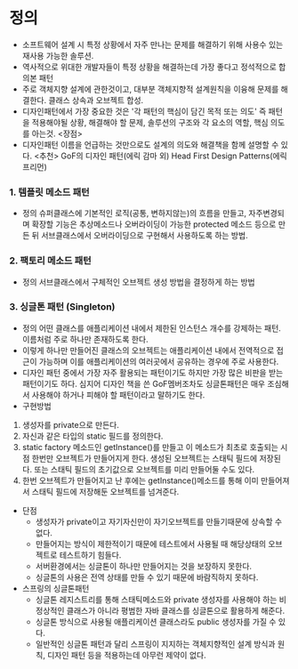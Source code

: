 # 정의
- 소프트웨어 설계 시 특정 상황에서 자주 만나는 문제를 해결하기 위해 사용수 있는 재사용 가능한 솔루션.
- 역사적으로 위대한 개발자들이 특정 상황을 해결하는데 가장 좋다고 정석적으로 합의본 패턴
- 주로 객체지향 설계에 관한것이고, 대부분 객체지향적 설계원칙을 이융해 문제를 해결한다.
클래스 상속과 오브젝트 합성.
- 디자인패턴에서 가장 중요한 것은 '각 패턴의 핵심이 담긴 목적 또는 의도'
즉 패턴을 적용해야될 상황, 해결해야 할 문제, 솔루션의 구조와 각 요소의 역할, 핵심 의도를 아는것.
<장점>
- 디자인패턴 이름을 언급하는 것만으로도 설계의 의도와 해결책을 함께 설명할 수 있다.
<추천>
GoF의 디자인 패턴(에릭 감마 외)
Head First Design Patterns(에릭 프리먼)


### 1. 템플릿 메소드 패턴
- 정의
  슈퍼클래스에 기본적인 로직(공통, 변하지않는)의 흐름을 만들고,
  자주변경되며 확장할 기능은 추상메소드나 오버라이딩이 가능한 protected 메소드 등으로 만든 뒤
  서브클래스에서 오버라이딩으로 구현해서 사용하도록 하는 방법.


### 2. 팩토리 메소드 패턴
- 정의
서브클래스에서 구체적인 오브젝트 생성 방법을 결정하게 하는 방법

### 3. 싱글톤 패턴 (Singleton)
- 정의
어떤 클래스를 애플리케이션 내에서 제한된 인스턴스 개수를 강제하는 패턴.
이름처럼 주로 하나만 존재하도록 한다.
- 이렇게 하나만 만들어진 클래스의 오브젝트는 애플리케이션 내에서 전역적으로 접근이 가능하며 이를 애플리케이션의 여러곳에서 공유하는 경우에 주로 사용한다.
- 디자인 패턴 중에서 가장 자주 활용되는 패턴이기도 하지만 가장 많은 비판을 받는 패턴이기도 하다. 심지어 디자인 책을 쓴 GoF멤버조차도 싱글톤패턴은 매우 조심해서 사용해야 하거나 피해야 할 패턴이라고 말하기도 한다.
- 구현방법
1. 생성자를 private으로 만든다.
2. 자신과 같은 타입의 static 필드를 정의한다.
3. static factory 메소드인 getInstance()를 만들고 이 메소드가 최초로 호출되는 시점 한번만 오브젝트가 만들어지게 한다. 생성된 오브젝트는 스태틱 필드에 저장된다. 또는 스태틱 필드의 초기값으로 오브젝트를 미리 만들어둘 수도 있다.
4. 한번 오브젝트가 만들어지고 난 후에는 getInstance()메소드를 통해 이미 만들어져서 스태틱 필드에 저장해둔 오브젝트를 넘겨준다.
- 단점
  - 생성자가 private이고 자기자신만이 자기오브젝트를 만들기때문에 상속할 수 없다.
  - 만들어지는 방식이 제한적이기 때문에 테스트에서 사용될 때 해당상태의 오브젝트로 테스트하기 힘들다.
  - 서버환경에서는 싱글톤이 하나만 만들어지는 것을 보장하지 못한다.
  - 싱글톤의 사용은 전역 상태를 만들 수 있기 때문에 바람직하지 못하다.
- 스프링의 싱글톤패턴
  - 싱글톤 레지스트리를 통해 스태틱메소드와 private 생성자를 사용해야 하는 비정상적인 클래스가 아니라 평범한 자바 클래스를 싱글톤으로 활용하게 해준다.
  - 싱글톤 방식으로 사용될 애플리케이션 클래스라도 public 생성자를 가질 수 있다.
  - 일반적인 싱글톤 패턴과 달리 스프링이 지지하는 객체지향적인 설계 방식과 원칙, 디자인 패턴 등을 적용하는데 아무런 제약이 없다.
